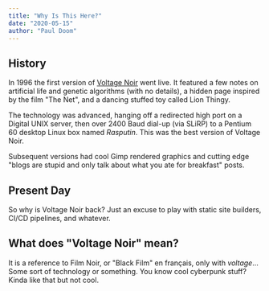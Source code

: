 ```yaml
---
title: "Why Is This Here?"
date: "2020-05-15"
author: "Paul Doom"
---
```


## History

In 1996 the first version of [Voltage Noir](https://web.archive.org/web/19970522133019/http://www.msoe.edu:80/~hirschp/) went live.  It featured a few notes
on artificial life and genetic algorithms (with no details), a hidden page
inspired by the film "The Net", and a dancing stuffed toy called Lion Thingy.

The technology was advanced, hanging off a redirected high port on a
Digital UNIX server, then over 2400 Baud dial-up (via SLiRP) to a Pentium 60
desktop Linux box named _Rasputin_.   This was the best version of Voltage Noir.

Subsequent versions had cool Gimp rendered graphics and cutting edge "blogs
are stupid and only talk about what you ate for breakfast" posts.

## Present Day

So why is Voltage Noir back?  Just an excuse to play with static site builders,
CI/CD pipelines, and whatever.

## What does "Voltage Noir" mean?

It is a reference to Film Noir, or "Black Film" en français, only with _voltage_...
Some sort of technology or something.   You know cool cyberpunk stuff?   Kinda like
that but not cool.
